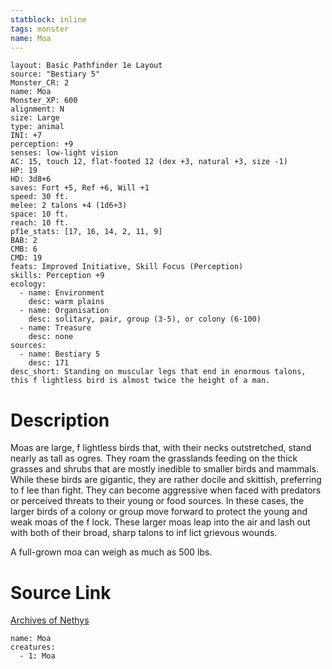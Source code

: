 ```yaml
---
statblock: inline
tags: monster
name: Moa
---
```

```statblock
layout: Basic Pathfinder 1e Layout
source: "Bestiary 5"
Monster_CR: 2
name: Moa
Monster_XP: 600
alignment: N
size: Large
type: animal
INI: +7
perception: +9
senses: low-light vision
AC: 15, touch 12, flat-footed 12 (dex +3, natural +3, size -1)
HP: 19
HD: 3d8+6
saves: Fort +5, Ref +6, Will +1
speed: 30 ft.
melee: 2 talons +4 (1d6+3)
space: 10 ft.
reach: 10 ft.
pf1e_stats: [17, 16, 14, 2, 11, 9]
BAB: 2
CMB: 6
CMD: 19
feats: Improved Initiative, Skill Focus (Perception)
skills: Perception +9
ecology:
  - name: Environment
    desc: warm plains
  - name: Organisation
    desc: solitary, pair, group (3-5), or colony (6-100)
  - name: Treasure
    desc: none
sources:
  - name: Bestiary 5
    desc: 171
desc_short: Standing on muscular legs that end in enormous talons, this f lightless bird is almost twice the height of a man.
```
# Description
Moas are large, f lightless birds that, with their necks outstretched, stand nearly as tall as ogres. They roam the grasslands feeding on the thick grasses and shrubs that are mostly inedible to smaller birds and mammals. While these birds are gigantic, they are rather docile and skittish, preferring to f lee than fight. They can become aggressive when faced with predators or perceived threats to their young or food sources. In these cases, the larger birds of a colony or group move forward to protect the young and weak moas of the f lock. These larger moas leap into the air and lash out with both of their broad, sharp talons to inf lict grievous wounds.

 A full-grown moa can weigh as much as 500 lbs.
# Source Link
[Archives of Nethys](https://aonprd.com/MonsterDisplay.aspx?ItemName=Moa)
```encounter-table
name: Moa
creatures:
  - 1: Moa
```
